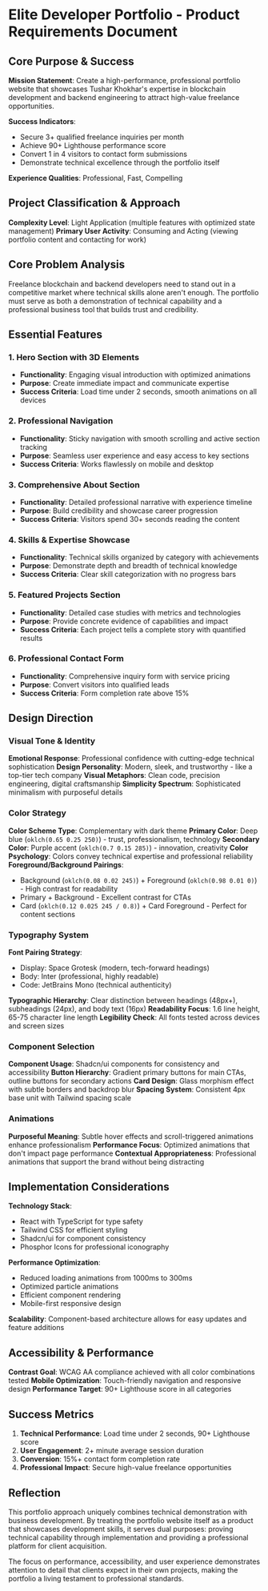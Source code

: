 # Elite Developer Portfolio - Product Requirements Document

## Core Purpose & Success

**Mission Statement**: Create a high-performance, professional portfolio website that showcases Tushar Khokhar's expertise in blockchain development and backend engineering to attract high-value freelance opportunities.

**Success Indicators**: 
- Secure 3+ qualified freelance inquiries per month
- Achieve 90+ Lighthouse performance score
- Convert 1 in 4 visitors to contact form submissions
- Demonstrate technical excellence through the portfolio itself

**Experience Qualities**: Professional, Fast, Compelling

## Project Classification & Approach

**Complexity Level**: Light Application (multiple features with optimized state management)
**Primary User Activity**: Consuming and Acting (viewing portfolio content and contacting for work)

## Core Problem Analysis

Freelance blockchain and backend developers need to stand out in a competitive market where technical skills alone aren't enough. The portfolio must serve as both a demonstration of technical capability and a professional business tool that builds trust and credibility.

## Essential Features

### 1. Hero Section with 3D Elements
- **Functionality**: Engaging visual introduction with optimized animations
- **Purpose**: Create immediate impact and communicate expertise
- **Success Criteria**: Load time under 2 seconds, smooth animations on all devices

### 2. Professional Navigation
- **Functionality**: Sticky navigation with smooth scrolling and active section tracking
- **Purpose**: Seamless user experience and easy access to key sections
- **Success Criteria**: Works flawlessly on mobile and desktop

### 3. Comprehensive About Section
- **Functionality**: Detailed professional narrative with experience timeline
- **Purpose**: Build credibility and showcase career progression
- **Success Criteria**: Visitors spend 30+ seconds reading the content

### 4. Skills & Expertise Showcase
- **Functionality**: Technical skills organized by category with achievements
- **Purpose**: Demonstrate depth and breadth of technical knowledge
- **Success Criteria**: Clear skill categorization with no progress bars

### 5. Featured Projects Section
- **Functionality**: Detailed case studies with metrics and technologies
- **Purpose**: Provide concrete evidence of capabilities and impact
- **Success Criteria**: Each project tells a complete story with quantified results

### 6. Professional Contact Form
- **Functionality**: Comprehensive inquiry form with service pricing
- **Purpose**: Convert visitors into qualified leads
- **Success Criteria**: Form completion rate above 15%

## Design Direction

### Visual Tone & Identity
**Emotional Response**: Professional confidence with cutting-edge technical sophistication
**Design Personality**: Modern, sleek, and trustworthy - like a top-tier tech company
**Visual Metaphors**: Clean code, precision engineering, digital craftsmanship
**Simplicity Spectrum**: Sophisticated minimalism with purposeful details

### Color Strategy
**Color Scheme Type**: Complementary with dark theme
**Primary Color**: Deep blue (`oklch(0.65 0.25 250)`) - trust, professionalism, technology
**Secondary Color**: Purple accent (`oklch(0.7 0.15 285)`) - innovation, creativity
**Color Psychology**: Colors convey technical expertise and professional reliability
**Foreground/Background Pairings**:
- Background (`oklch(0.08 0.02 245)`) + Foreground (`oklch(0.98 0.01 0)`) - High contrast for readability
- Primary + Background - Excellent contrast for CTAs
- Card (`oklch(0.12 0.025 245 / 0.8)`) + Card Foreground - Perfect for content sections

### Typography System
**Font Pairing Strategy**: 
- Display: Space Grotesk (modern, tech-forward headings)
- Body: Inter (professional, highly readable)
- Code: JetBrains Mono (technical authenticity)

**Typographic Hierarchy**: Clear distinction between headings (48px+), subheadings (24px), and body text (16px)
**Readability Focus**: 1.6 line height, 65-75 character line length
**Legibility Check**: All fonts tested across devices and screen sizes

### Component Selection
**Component Usage**: Shadcn/ui components for consistency and accessibility
**Button Hierarchy**: Gradient primary buttons for main CTAs, outline buttons for secondary actions
**Card Design**: Glass morphism effect with subtle borders and backdrop blur
**Spacing System**: Consistent 4px base unit with Tailwind spacing scale

### Animations
**Purposeful Meaning**: Subtle hover effects and scroll-triggered animations enhance professionalism
**Performance Focus**: Optimized animations that don't impact page performance
**Contextual Appropriateness**: Professional animations that support the brand without being distracting

## Implementation Considerations

**Technology Stack**: 
- React with TypeScript for type safety
- Tailwind CSS for efficient styling
- Shadcn/ui for component consistency
- Phosphor Icons for professional iconography

**Performance Optimization**:
- Reduced loading animations from 1000ms to 300ms
- Optimized particle animations
- Efficient component rendering
- Mobile-first responsive design

**Scalability**: Component-based architecture allows for easy updates and feature additions

## Accessibility & Performance

**Contrast Goal**: WCAG AA compliance achieved with all color combinations tested
**Mobile Optimization**: Touch-friendly navigation and responsive design
**Performance Target**: 90+ Lighthouse score in all categories

## Success Metrics

1. **Technical Performance**: Load time under 2 seconds, 90+ Lighthouse score
2. **User Engagement**: 2+ minute average session duration
3. **Conversion**: 15%+ contact form completion rate
4. **Professional Impact**: Secure high-value freelance opportunities

## Reflection

This portfolio approach uniquely combines technical demonstration with business development. By treating the portfolio website itself as a product that showcases development skills, it serves dual purposes: proving technical capability through implementation and providing a professional platform for client acquisition.

The focus on performance, accessibility, and user experience demonstrates attention to detail that clients expect in their own projects, making the portfolio a living testament to professional standards.